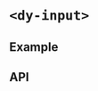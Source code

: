 # `<dy-input>`

## Example

<gbp-example
  name="dy-input"
  props='{"placeholder": "Your name", "clearable": true, "@clear": "(evt) => evt.target.value = null", "@change": "(evt) => evt.target.value = evt.detail"}'
  src="https://jspm.dev/duoyun-ui/elements/input"></gbp-example>

## API

<gbp-api src="/src/elements/input.ts"></gbp-api>
